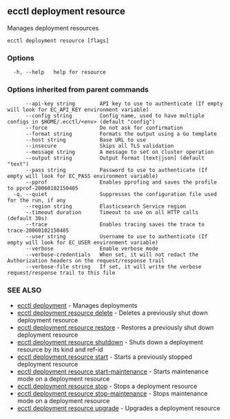 ## ecctl deployment resource

Manages deployment resources

```
ecctl deployment resource [flags]
```

### Options

```
  -h, --help   help for resource
```

### Options inherited from parent commands

```
      --api-key string        API key to use to authenticate (If empty will look for EC_API_KEY environment variable)
      --config string         Config name, used to have multiple configs in $HOME/.ecctl/<env> (default "config")
      --force                 Do not ask for confirmation
      --format string         Formats the output using a Go template
      --host string           Base URL to use
      --insecure              Skips all TLS validation
      --message string        A message to set on cluster operation
      --output string         Output format [text|json] (default "text")
      --pass string           Password to use to authenticate (If empty will look for EC_PASS environment variable)
      --pprof                 Enables pprofing and saves the profile to pprof-20060102150405
  -q, --quiet                 Suppresses the configuration file used for the run, if any
      --region string         Elasticsearch Service region
      --timeout duration      Timeout to use on all HTTP calls (default 30s)
      --trace                 Enables tracing saves the trace to trace-20060102150405
      --user string           Username to use to authenticate (If empty will look for EC_USER environment variable)
      --verbose               Enable verbose mode
      --verbose-credentials   When set, it will not redact the Authorization headers on the request/response trail
      --verbose-file string   If set, it will write the verbose request/response trail to this file
```

### SEE ALSO

* [ecctl deployment](ecctl_deployment.md)	 - Manages deployments
* [ecctl deployment resource delete](ecctl_deployment_resource_delete.md)	 - Deletes a previously shut down deployment resource
* [ecctl deployment resource restore](ecctl_deployment_resource_restore.md)	 - Restores a previously shut down deployment resource
* [ecctl deployment resource shutdown](ecctl_deployment_resource_shutdown.md)	 - Shuts down a deployment resource by its kind and ref-id
* [ecctl deployment resource start](ecctl_deployment_resource_start.md)	 - Starts a previously stopped deployment resource
* [ecctl deployment resource start-maintenance](ecctl_deployment_resource_start-maintenance.md)	 - Starts maintenance mode on a deployment resource
* [ecctl deployment resource stop](ecctl_deployment_resource_stop.md)	 - Stops a deployment resource
* [ecctl deployment resource stop-maintenance](ecctl_deployment_resource_stop-maintenance.md)	 - Stops maintenance mode on a deployment resource
* [ecctl deployment resource upgrade](ecctl_deployment_resource_upgrade.md)	 - Upgrades a deployment resource

